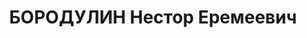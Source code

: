 ---
title: БОРОДУЛИН Нестор Еремеевич
description: 1891 г.р., полковой комиссар, зам. нач. штаба 7 СК ХВО. Умер во время
  следствия
---